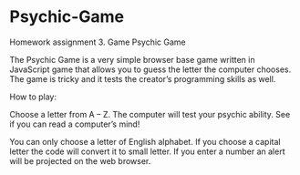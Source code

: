 # Psychic-Game
Homework assignment 3. Game
Psychic Game

The Psychic Game is a very simple browser base game written in JavaScript game that allows you to guess the letter the computer chooses. The game is tricky and it tests the creator’s programming skills as well.

How to play:

Choose a letter from A – Z.  The computer will test your psychic ability. See if you can read a computer’s mind!

You can only choose a letter of English alphabet. If you choose a capital letter the code will convert it to small letter. If you enter a number an alert will be projected on the web browser.

 